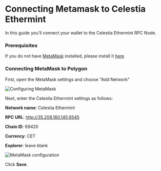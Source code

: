 # Connecting Metamask to Celestia Ethermint

In this guide you'll connect your wallet to the Celestia Ethermint RPC Node.

### Prerequisites

If you do not have [MetaMask](https://metamask.io/) installed, please install it [here](https://metamask.io/download/)

### Connecting MetaMask to Polygon

First, open the MetaMask settings and choose "Add Network"

![Configuring MetaMask](/img/configure-metamask-1.png)

Next, enter the Celestia Ethermint settings as follows:

__Network name__: Celestia Ethermint

__RPC URL__: http://35.208.160.145:8545

__Chain ID__: 69420

__Currency__: CET

__Explorer__: leave blank

![MetaMask configuration](/img/configure-metamask-2.png)

Click __Save__.